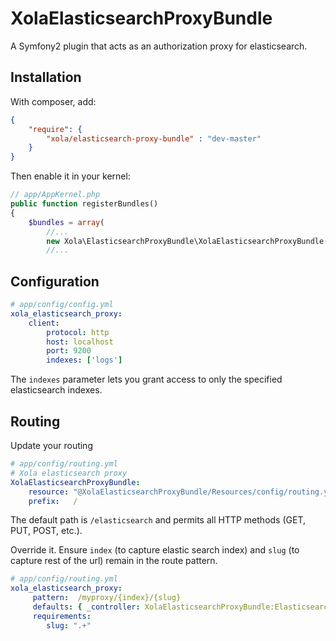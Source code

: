 XolaElasticsearchProxyBundle
============================

A Symfony2 plugin that acts as an authorization proxy for elasticsearch.


Installation
------------

With composer, add:

```json
{
    "require": {
        "xola/elasticsearch-proxy-bundle" : "dev-master"
    }
}
```

Then enable it in your kernel:

```php
// app/AppKernel.php
public function registerBundles()
{
    $bundles = array(
        //...
        new Xola\ElasticsearchProxyBundle\XolaElasticsearchProxyBundle(),
        //...
```

Configuration
-------------

```yaml
# app/config/config.yml
xola_elasticsearch_proxy:
    client:
        protocol: http
        host: localhost
        port: 9200
        indexes: ['logs']
```

The `indexes` parameter lets you grant access to only the specified elasticsearch indexes.

Routing
-------

Update your routing

```yaml
# app/config/routing.yml
# Xola elasticsearch proxy
XolaElasticsearchProxyBundle:
    resource: "@XolaElasticsearchProxyBundle/Resources/config/routing.yml"
    prefix:   /
```

The default path is `/elasticsearch` and permits all HTTP methods (GET, PUT, POST, etc.).

Override it. Ensure `index` (to capture elastic search index) and `slug` (to capture rest of the url) remain in the
route pattern.

```yaml
# app/config/routing.yml
xola_elasticsearch_proxy:
     pattern:  /myproxy/{index}/{slug}
     defaults: { _controller: XolaElasticsearchProxyBundle:ElasticsearchProxy:proxy }
     requirements:
        slug: ".+"
```
